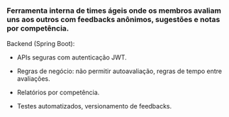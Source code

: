 ### Ferramenta interna de times ágeis onde os membros avaliam uns aos outros com feedbacks anônimos, sugestões e notas por competência.
Backend (Spring Boot):

* APIs seguras com autenticação JWT.

* Regras de negócio: não permitir autoavaliação, regras de tempo entre avaliações.

* Relatórios por competência.

* Testes automatizados, versionamento de feedbacks.
